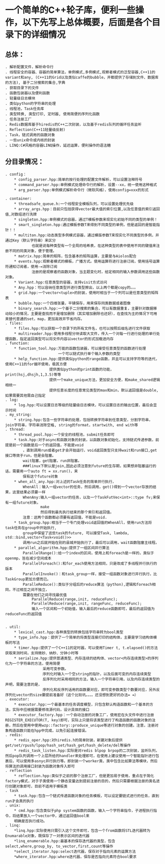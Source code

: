 # 一个简单的C++轮子库，便利一些操作，以下先写上总体概要，后面是各个目录下的详细情况

## 总体：
    . 解析配置文件，解析命令行
    . 线程安全的容器、容器的简单算法，单例模式,多例模式,观察者模式的泛型容器,C++11的variant和any, (C++11的Grid以及类似caffe的bubble，并都提供了存储到文件、数据库的方法), 基于二分搜索的集合,字典
    . 获取目录下的文件
    . 函数包装器以及便利函数
    . 轻量级日志模块
    . 类似python的字符串的处理
    . 线程池，Task任务库
    . 类型转换, 类型打印, 定时器, 使用简便的序列化函数
    . 任务注册工厂
    . Redis数据库基于hiredis的C++二次封装，以及基于redis队列的循环任务监听
    . Reflection(C++11轻量级反射)
    . Task，链式调用的函数对象
    . 一些unix命令或内核的封装
    . LINQ:C#风格的容器LINQ操作，延迟运算，便利操作的语法糖

## 分目录情况：
    . config：
        * config_parser.hpp:简单的按行处理的配置文件解析，可以设置注释符号
        * command_parser.hpp:单例模式处理命令行的解析，设置--xx，统一使用这种格式
        * arg_parser.hpp:单例模式解析命令行（微软风格），使用config=xxx的形式

    . container:
        * threadsafe_queue.h:一个线程安全模板队列，可以设置处理优先级
        * array_args.hpp：目前只包括获得vector最大值的索引位置,以及任意值的索引返回值,对数组进行洗牌
        * singleton.hpp:单例模式的容器，通过T模板参数来现实化初始不同的类型的单例！
        * smart_singleton.hpp:通过模板参数T来得到不同类型的单例，但是返回的是智能指针！！
        * multiton.hpp:动态类型多例模式容器，通过模版参数T来现实化不同类型的多例，并通过Key（默认字符串）来区分
                也就是说每种类型有一个全局的哈希表，在这种类型的表中使用不同的键值来注册不同的同类对象，便于管理。
        * matrix.hpp:简单的矩阵，包含基本的矩阵运算，主要是与Aiolos配合
        * events.hpp:观察者模式的模板，广播方式。使用运算符进行注册订阅，使用括号运算符通知订阅者，使用-=消除订阅
                注册的是观察者的函数对象，当主题变化时，给定相同的输入参数调用这些函数对象。
        * Variant.hpp:任意类型的容器，支持visit方式访问
        * Any.hpp：可以容纳任意类型并进行类型擦出，以上两个都是copy的。。。
        * grid.hpp:一个vector<tuple>的封装，使用时相当于一个列可以是任意类型的矩阵表
        * bubble.hpp:一个四维张量，平铺保存，用来保存同类数据或者图像
        * binary_search.hpp:一个基于二分搜索的集合，可以有数据重复，主要针对数据移动较小的情况，主要是查找而不是增加删除（其实增加删除也还好），在查找为主的情况下可用来替代普通的set，map，更加高效并节省内存。
    . files:
        * files.hpp:可以获取一个目录下的所有文件名，也可以按照后缀名进行文件获取
        * multireader.hpp:使用多线程分块读取大文件，传入一个对每一行进行处理的单行处理函数，指定返回类型可以将文件内容以vector的形式加载进内存
    . function:
        * function_tool.hpp:万能的函数包装器，可以接受任意类型的函数进行处理
                            一个可以链式执行单个输入参数的类型
        * help_function.hpp:提供类似python的range函数，并且可以支持字符等的迭代，使用C++11的for循环使用，极其方便
                        提供类似python的print函数的功能，print(hsj,dhsjh,1,3.5)等等
                        提供一个make_unique方法，更加安全方便，和make_shared逻辑相统一
                        提供任意长度的任意常见类型的max和min，默认返回值是double,如果需要其他需自己指定
    . log:
        * log.hpp:可以设置日志等级的轻量级日志模块，可以设置日志的输出位置，最后会显示时间
    . my_string:
        * string.hpp:包含一些字符串的处理，包括转换字符串到任意类型，分割字符串，join字符串，字符串消除空格, string的format，startwith, end with等
    . thread:
        * thread_pool.hpp:一个安全的线程池，submit任务即可
        * task.hpp:对于async和函数对象的封装，以函数对象初始化，支持链式传递参数，前提是前一个函数是后一个的返回值，不能是void
            ，直到调用run或者get才会开始运行，void返回类型只支持wait和run接口,get接口等效于run，但是会阻塞。
            wait阻塞，get阻塞，run非阻塞。
            ###linux下默认是join,因此必须注意到future的生存期，如果想非阻塞运行的话，需要用一个auto ft = xx.run()，来
            保有这个future对象
        * when_all_any.hpp:对上述的Task任务的简单并行执行，
            WhenAll：输入一组vector的任务，然后调用，get()得到一个vector存放的结果，这里结果必须要一样
            WhenAny:输入一组vector的任务，以及一个TaskFutVec<int>::type fv;来保有一组future对象。
                    make
                    然后得到最先执行结束的那个索引和返回值。
            注意：这两个函数都必须要有返回值，不能是void.
        * task_group.hpp:相当于一个专门处理void返回值的WhenAll，使用run方法将task任务在group中开始执行,
            group中保留了这些task的future, 可以接受Task, lambda, std::bind,vector<Task<void()>>
            调用run之后就开始在别的县城开始执行了，最后可以调用，wait函数阻塞主线程。
        * parallel_algorithm.hpp:提供了一组区间并行算法
            ParallelRange():给一个index的区间，使用上和foreach是一样的，类似于openmp，旨在减少空间成本
            ParallelForeach():和for_each使用方法相同，只是改成了多线程并行执行的版本
            ParallelInvoke()：和task_group一样，接受一组函数对象进行并行执行，比TaskGroup更加方便而已。
            ParalleReduce():类似于分组后的reduce算法（python),逻辑和foreach相同，不过相互之间不独立，
            需要在他们之间寻找最优值
                ParallelReduce(range,init, reduceFunc);
                ParallelReduce(range,init, rangeFunc, reduceFunc);
                输入一个区间和一个初始值，输入最后的reduce函数即可，最后的返回值为reduceFunc的返回值


    . util:
        * lexical_cast.hpp:各种类型的转换包括字符串转为bool类型
        * type_info.hpp：提供了一个简单的将类型连接打印的结构体，主要是学习结构体模板的写法
        * timer.hpp:提供了一个C++11的定时器，可以使用Timer t, t.elapsed()的方法获取来测时间，支持微妙、纳秒、分钟小时等
        * serialize.hpp:提供普通类型、内存连续的结构体、vector<内存连续类型>的序列化为一个字符串的方法，使用简便
                     采用可变参数。
                     序列化时输入一个空string的指针，以及后面可变的内存连续类型
                     反序列化时采用相同的方法，输入一个字符串引用，以及内存连续类型的声明，需要注意的是，
                     序列化和反序列话用的函数要对应，即可变参数类型个数要对应，另外反序列化vector的size要提前准备好（这个比较坑。。。。还没想到更好的办法= =）
    . executor:
        * executor.hpp:一个最基本的任务调度模型，只包含默认构造函数和一个基本的方法，实际中应根据需要修改源代码，设计具体的接口
        * executor_factory.hpp：一个自动注册的对象工厂，使用宏在头文件中进行注册REGISTER_EXECUTOR(T, key)即可，实际上只是将该类型进行了构造函数的函数对象的注册，然后在使用中使用wzp::factory::produce_unique等进行对象的创建。注意，注册对象构造函数只能在hpp中完成，以免引起连接错误。
    . redis:
        * redis_oper.hpp:对hiredis.h的简单封装，新建对象后提供get/set/rpush/lpop/hash_set/hash_get/hash_delete/del等操作
        * redis_task_listen.hpp:实际是对redis blpop brpop的二次封装，监听队列，然后pop队列调用一个上层所给的handler来处理即可，在使用上建议使用一个智能指针进行包裹后，可以使用多asnyc并行执行等。即封装一个worker类，类中包含比如算法等模块，然后将算法的调用接口封装为函数对象传入即可
    . reflection
        * reflection.hpp:类似于之前的那个注册工厂，但是更加易于使用，重点在于简化factory模式，对于子类使用一个静态变量达到提前注册的目的，然后只需要根据注册的类名进行创建对象即可，目前不适用于模板类
    . task
        * task.hpp:包含一个链式传递函数对象的任务模板，可以设定要链式进行的任务，直到run才会真的执行
    . unix:
        * cmd.hpp:包含类似于php system函数的函数，输入一个字符串指令，子进程执行指令，将结果放入一个vector中，通过返回值bool来
        明确是否执行成功。
    . linq:
        *linq.hpp:实际使用只需引入这个文件即可，包含一个from函数将STL迭代器转为Enumarable对象，既保存了一对表示区间的迭代器
        *linq_enumerable.hpp:最基本的保存迭代器的类型，包含select,where,group_by, to_vector,first,count等操作
        *select_iterator.hpp:select迭代器，保存对于指向元素的运算方法
        *where_iterator.hpp:where迭代器，保存是否指向元素符合bool要求
